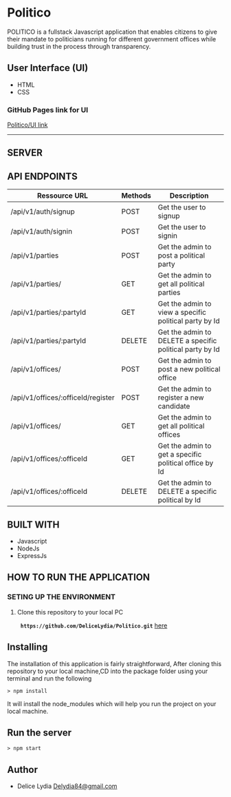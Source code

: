 # Politico
POLITICO is a fullstack Javascript application that enables citizens to give their mandate to politicians running for different government offices while building trust in the process through transparency.

## User Interface (UI)
* HTML
* CSS

### GitHub Pages link for UI
[Politico/UI link](https://delicelydia.github.io/Politico/html/index.html)

---------------------------------------------------------------------

 ## SERVER

## API ENDPOINTS

| Ressource URL | Methods  | Description  |
| ------- | --- | --- |
| /api/v1/auth/signup| POST | Get the user to signup |
| /api/v1/auth/signin | POST | Get the user to signin|
| /api/v1/parties | POST | Get the admin to post a political party |
| /api/v1/parties/ | GET | Get the admin to get all political parties |
 /api/v1/parties/:partyId | GET |Get the admin to view a specific political party by Id  |
| /api/v1/parties/:partyId | DELETE| Get the admin to DELETE a specific political party by Id |
| /api/v1/offices/| POST | Get the admin to post a new political office|
| /api/v1/offices/:officeId/register| POST | Get the admin to register a new candidate|
| /api/v1/offices/| GET | Get the admin to get all political offices|
| /api/v1/offices/:officeId| GET | Get the admin to get a specific political office by Id|
| /api/v1/offices/:officeId | DELETE| Get the admin to DELETE a specific political  by Id |

## BUILT WITH

 * Javascript
 * NodeJs
 * ExpressJs

## HOW TO RUN THE APPLICATION

 ### SETING UP THE ENVIRONMENT
 
 1. Clone this repository to your local PC

    **` https://github.com/DeliceLydia/Politico.git`** [here](https://github.com/DeliceLydia/Politico)

## Installing
The installation of this application is fairly straightforward, After cloning this repository to your local machine,CD into the package folder using your terminal and run the following

```
> npm install
```

It will install the node_modules which will help you run the project on your local machine.

## Run the server
```
> npm start
```
## Author
- Delice Lydia <Delydia84@gmail.com>